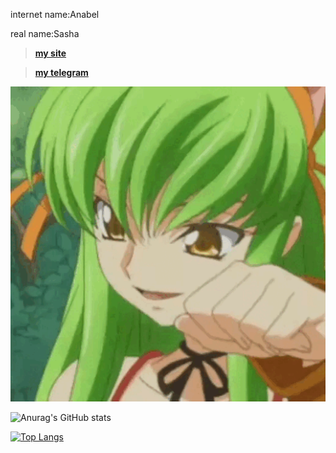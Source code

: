 internet name:Anabel

real name:Sasha

> [**my site**](https://anabeg.github.io)

> [**my telegram**](https://t.me/new_anabel_bot)

![banner](https://github.com/Anabeg/Anabeg/blob/main/profile.gif)






![Anurag's GitHub stats](https://github-readme-stats.vercel.app/api?username=anabeg&show_icons=true&theme=radical)






[![Top Langs](https://github-readme-stats.vercel.app/api/top-langs/?username=anabeg&hide_progress=true)](https://github.com/anuraghazra/github-readme-stats)
